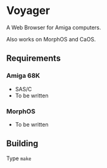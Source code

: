 # Voyager

A Web Browser for Amiga computers.

Also works on MorphOS and CaOS.

## Requirements

### Amiga 68K

- SAS/C
- To be written

### MorphOS

- To be written

## Building

Type `make`
